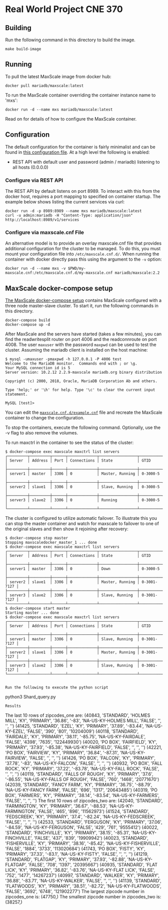 # Real World Project CNE 370


## Building

Run the following command in this directory to build the image.

```
make build-image
```

## Running
To pull the latest MaxScale image from docker hub:
```
docker pull mariadb/maxscale:latest
```

To run the MaxScale container overriding the container instance name to 'mxs':
```
docker run -d --name mxs mariadb/maxscale:latest
```

Read on for details of how to configure the MaxScale container.

## Configuration
The default configuration for the container is fairly minimalist and can be found in [this configuration file](./maxscale.cnf). At a high level the following is enabled:
- REST API with default user and password (admin / mariadb) listening to all hosts (0.0.0.0)

### Configure via REST API
The REST API by default listens on port 8989. To interact with this from the docker host, requires a port mapping to specified on container startup. The example below shows listing the current services via curl:
```
docker run -d -p 8989:8989 --name mxs mariadb/maxscale:latest
curl -u admin:mariadb -H "Content-Type: application/json" http://localhost:8989/v1/services

```
### Configure via maxscale.cnf File
An alternative model is to provide an overlay maxscale.cnf file that provides additional configuration for the cluster to be managed. To do this, you must mount your configuration file into `/etc/maxscale.cnf.d/`. When running the container with docker directly pass this using the argument to the `-v` option:

```
docker run -d --name mxs -v $PWD/my-maxscale.cnf:/etc/maxscale.cnf.d/my-maxscale.cnf mariadb/maxscale:2.2
```

## MaxScale docker-compose setup

[The MaxScale docker-compose setup](./docker-compose.yml) contains MaxScale
configured with a three node master-slave cluster. To start it, run the
following commands in this directory.

```
docker-compose build
docker-compose up -d
```

After MaxScale and the servers have started (takes a few minutes), you can find
the readwritesplit router on port 4006 and the readconnroute on port 4008. The
user `maxuser` with the password `maxpwd` can be used to test the cluster.
Assuming the mariadb client is installed on the host machine:
```
$ mysql -umaxuser -pmaxpwd -h 127.0.0.1 -P 4006 test
Welcome to the MariaDB monitor.  Commands end with ; or \g.
Your MySQL connection id is 5
Server version: 10.2.12 2.2.9-maxscale mariadb.org binary distribution

Copyright (c) 2000, 2018, Oracle, MariaDB Corporation Ab and others.

Type 'help;' or '\h' for help. Type '\c' to clear the current input statement.

MySQL [test]>
```
You can edit the [`maxscale.cnf.d/example.cnf`](./maxscale.cnf.d/example.cnf)
file and recreate the MaxScale container to change the configuration.

To stop the containers, execute the following command. Optionally, use the -v
flag to also remove the volumes.

To run maxctrl in the container to see the status of the cluster:
```
$ docker-compose exec maxscale maxctrl list servers
┌─────────┬─────────┬──────┬─────────────┬─────────────────┬──────────┐
│ Server  │ Address │ Port │ Connections │ State           │ GTID     │
├─────────┼─────────┼──────┼─────────────┼─────────────────┼──────────┤
│ server1 │ master  │ 3306 │ 0           │ Master, Running │ 0-3000-5 │
├─────────┼─────────┼──────┼─────────────┼─────────────────┼──────────┤
│ server2 │ slave1  │ 3306 │ 0           │ Slave, Running  │ 0-3000-5 │
├─────────┼─────────┼──────┼─────────────┼─────────────────┼──────────┤
│ server3 │ slave2  │ 3306 │ 0           │ Running         │ 0-3000-5 │
└─────────┴─────────┴──────┴─────────────┴─────────────────┴──────────┘

```

The cluster is configured to utilize automatic failover. To illustrate this you can stop the master
container and watch for maxscale to failover to one of the original slaves and then show it rejoining
after recovery:
```
$ docker-compose stop master
Stopping maxscaledocker_master_1 ... done
$ docker-compose exec maxscale maxctrl list servers
┌─────────┬─────────┬──────┬─────────────┬─────────────────┬─────────────┐
│ Server  │ Address │ Port │ Connections │ State           │ GTID        │
├─────────┼─────────┼──────┼─────────────┼─────────────────┼─────────────┤
│ server1 │ master  │ 3306 │ 0           │ Down            │ 0-3000-5    │
├─────────┼─────────┼──────┼─────────────┼─────────────────┼─────────────┤
│ server2 │ slave1  │ 3306 │ 0           │ Master, Running │ 0-3001-7127 │
├─────────┼─────────┼──────┼─────────────┼─────────────────┼─────────────┤
│ server3 │ slave2  │ 3306 │ 0           │ Slave, Running  │ 0-3001-7127 │
└─────────┴─────────┴──────┴─────────────┴─────────────────┴─────────────┘
$ docker-compose start master
Starting master ... done
$ docker-compose exec maxscale maxctrl list servers
┌─────────┬─────────┬──────┬─────────────┬─────────────────┬─────────────┐
│ Server  │ Address │ Port │ Connections │ State           │ GTID        │
├─────────┼─────────┼──────┼─────────────┼─────────────────┼─────────────┤
│ server1 │ master  │ 3306 │ 0           │ Slave, Running  │ 0-3001-7127 │
├─────────┼─────────┼──────┼─────────────┼─────────────────┼─────────────┤
│ server2 │ slave1  │ 3306 │ 0           │ Master, Running │ 0-3001-7127 │
├─────────┼─────────┼──────┼─────────────┼─────────────────┼─────────────┤
│ server3 │ slave2  │ 3306 │ 0           │ Slave, Running  │ 0-3001-7127 │
└─────────┴─────────┴──────┴─────────────┴─────────────────┴─────────────┘


Run the following to execute the python script

```
python3 Shard_query.py 

```
Results 

```
The last 10 rows of zipcodes_one are:
(40843, 'STANDARD', 'HOLMES MILL', 'KY', 'PRIMARY', '36.86', '-83', 'NA-US-KY-HOLMES MILL', 'FALSE', '', '', '')
(41425, 'STANDARD', 'EZEL', 'KY', 'PRIMARY', '37.89', '-83.44', 'NA-US-KY-EZEL', 'FALSE', '390', '801', '10204009')
(40118, 'STANDARD', 'FAIRDALE', 'KY', 'PRIMARY', '38.11', '-85.75', 'NA-US-KY-FAIRDALE', 'FALSE', '4398', '7635', '122449930')
(40020, 'PO BOX', 'FAIRFIELD', 'KY', 'PRIMARY', '37.93', '-85.38', 'NA-US-KY-FAIRFIELD', 'FALSE', '', '', '')
(42221, 'PO BOX', 'FAIRVIEW', 'KY', 'PRIMARY', '36.84', '-87.31', 'NA-US-KY-FAIRVIEW', 'FALSE', '', '', '')
(41426, 'PO BOX', 'FALCON', 'KY', 'PRIMARY', '37.78', '-83', 'NA-US-KY-FALCON', 'FALSE', '', '', '')
(40932, 'PO BOX', 'FALL ROCK', 'KY', 'PRIMARY', '37.22', '-83.78', 'NA-US-KY-FALL ROCK', 'FALSE', '', '', '')
(40119, 'STANDARD', 'FALLS OF ROUGH', 'KY', 'PRIMARY', '37.6', '-86.55', 'NA-US-KY-FALLS OF ROUGH', 'FALSE', '760', '1468', '20771670')
(42039, 'STANDARD', 'FANCY FARM', 'KY', 'PRIMARY', '36.75', '-88.79', 'NA-US-KY-FANCY FARM', 'FALSE', '696', '1317', '20643485')
(40319, 'PO BOX', 'FARMERS', 'KY', 'PRIMARY', '38.14', '-83.54', 'NA-US-KY-FARMERS', 'FALSE', '', '', '')
The first 10 rows of zipcodes_two are:
(42040, 'STANDARD', 'FARMINGTON', 'KY', 'PRIMARY', '36.67', '-88.53', 'NA-US-KY-FARMINGTON', 'FALSE', '465', '896', '11562973')
(41524, 'STANDARD', 'FEDSCREEK', 'KY', 'PRIMARY', '37.4', '-82.24', 'NA-US-KY-FEDSCREEK', 'FALSE', '', '', '')
(42533, 'STANDARD', 'FERGUSON', 'KY', 'PRIMARY', '37.06', '-84.59', 'NA-US-KY-FERGUSON', 'FALSE', '429', '761', '9555412')
(40022, 'STANDARD', 'FINCHVILLE', 'KY', 'PRIMARY', '38.15', '-85.31', 'NA-US-KY-FINCHVILLE', 'FALSE', '437', '839', '19909942')
(40023, 'STANDARD', 'FISHERVILLE', 'KY', 'PRIMARY', '38.16', '-85.42', 'NA-US-KY-FISHERVILLE', 'FALSE', '1884', '3733', '113020684')
(41743, 'PO BOX', 'FISTY', 'KY', 'PRIMARY', '37.33', '-83.1', 'NA-US-KY-FISTY', 'FALSE', '', '', '')
(41219, 'STANDARD', 'FLATGAP', 'KY', 'PRIMARY', '37.93', '-82.88', 'NA-US-KY-FLATGAP', 'FALSE', '708', '1397', '20395667')
(40935, 'STANDARD', 'FLAT LICK', 'KY', 'PRIMARY', '36.82', '-83.76', 'NA-US-KY-FLAT LICK', 'FALSE', '752', '1477', '14267237')
(40997, 'STANDARD', 'WALKER', 'KY', 'PRIMARY', '36.88', '-83.71', 'NA-US-KY-WALKER', 'FALSE', '', '', '')
(41139, 'STANDARD', 'FLATWOODS', 'KY', 'PRIMARY', '38.51', '-82.72', 'NA-US-KY-FLATWOODS', 'FALSE', '3692', '6748', '121902277')
The largest zipcode number in zipcodes_one is:
(47750,)
The smallest zipcode number in zipcodes_two is:
(38257,)

```
